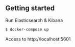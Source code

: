 ## Getting started

Run Elasticsearch & Kibana
```bash
$ docker-compose up
```

Access to http://localhost:5601
